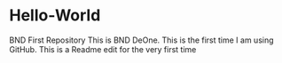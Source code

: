 # Hello-World
BND First Repository
This is BND DeOne. This is the first time I am using GitHub.
This is a Readme edit for the very first time
